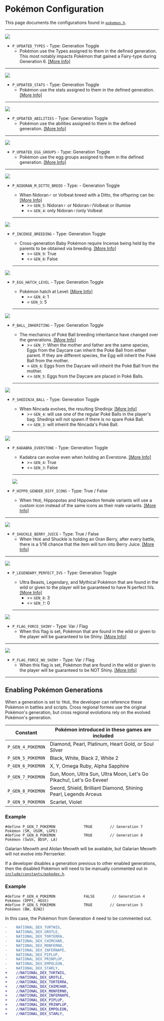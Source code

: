 # Pokémon Configuration

This page documents the configurations found in [`pokemon.h`](https://github.com/rh-hideout/pokeemerald-expansion/blob/upcoming/include/config/pokemon.h).

---

![](https://archives.bulbagarden.net/media/upload/f/f9/Fire_Blast_III.png)

- `P_UPDATED_TYPES` - Type: Generation Toggle  
    - Pokémon use the Types assigned to them in the defined generation. This most notably impacts Pokémon that gained a Fairy-type during Generation 6. [[More Info]](https://bulbapedia.bulbagarden.net/wiki/Category:Pok%C3%A9mon_that_have_had_their_type_changed)

---

![](https://archives.bulbagarden.net/media/upload/f/f9/Fire_Blast_III.png)

- `P_UPDATED_STATS` - Type: Generation Toggle  
    - Pokémon use the stats assigned to them in the defined generation. [[More Info]](https://bulbapedia.bulbagarden.net/wiki/Base_stats#Between_generations)

---

![](https://archives.bulbagarden.net/media/upload/f/f9/Fire_Blast_III.png)

- `P_UPDATED_ABILITIES` - Type: Generation Toggle  
    - Pokémon use the abilities assigned to them in the defined generation. [[More Info]](https://bulbapedia.bulbagarden.net/wiki/List_of_Pok%C3%A9mon_by_Ability)

---

![](https://archives.bulbagarden.net/media/upload/f/f9/Fire_Blast_III.png)

- `P_UPDATED_EGG_GROUPS` - Type: Generation Toggle  
    - Pokémon use the egg groups assigned to them in the defined generation. [[More Info]](https://bulbapedia.bulbagarden.net/wiki/List_of_Pok%C3%A9mon_by_Egg_Group)

---

![](https://archives.bulbagarden.net/media/upload/f/f9/Fire_Blast_III.png)

- `P_NIDORAN_M_DITTO_BREED` - Type: - Generation Toggle  

    - When Nidoran♂ or Volbeat breed with a Ditto, the offspring can be: [[More Info]](https://bulbapedia.bulbagarden.net/wiki/Pok%C3%A9mon_breeding#Gender-counterpart_species)
        - \>= `GEN_5`: Nidoran♀ or Nidoran♂/Volbeat or Illumise
        - <= `GEN_4`: only Nidoran♂/only Volbeat

    ---

![](https://archives.bulbagarden.net/media/upload/f/f9/Fire_Blast_III.png)

- `P_INCENSE_BREEDING` - Type: Generation Toggle  
    - Cross-generation Baby Pokémon require Incense being held by the parents to be obtained via breeding. [[More Info]](https://bulbapedia.bulbagarden.net/wiki/Pok%C3%A9mon_breeding#Incense_breeding)
        - \>= `GEN_9`: True
        - <= `GEN_8`: False
    
    ---

![](https://archives.bulbagarden.net/media/upload/f/f9/Fire_Blast_III.png)

- `P_EGG_HATCH_LEVEL` - Type: Generation Toggle  
    - Pokémon hatch at Level: [[More Info]](https://bulbapedia.bulbagarden.net/wiki/Pok%C3%A9mon_breeding#What_will_hatch)
        - \>= `GEN_4`: 1
        - = `GEN_3`: 5
    
    ---

![](https://archives.bulbagarden.net/media/upload/f/f9/Fire_Blast_III.png)

- `P_BALL_INHERITING` - Type: Generation Toggle  
    - The mechanics of Poké Ball breeding inheritance have changed over the generations. [[More Info]](https://bulbapedia.bulbagarden.net/wiki/Pok%C3%A9mon_breeding#Inheriting_Pok.C3.A9_Balls)
        - \>= `GEN_7`: When the mother and father are the same species, Eggs from the Daycare can inherit the Poké Ball from either parent. If they are different species, the Egg will inherit the Poké Ball from the mother.
        - = `GEN_6`: Eggs from the Daycare will inheirit the Poké Ball from the mother.
        - <= `GEN_5`: Eggs from the Daycare are placed in Poké Balls.
    
    ---

![](https://archives.bulbagarden.net/media/upload/f/f9/Fire_Blast_III.png)

- `P_SHEDINJA_BALL` - Type: Generation Toggle  
    - When Nincada evolves, the resulting Shedinja: [[More Info]](https://bulbapedia.bulbagarden.net/wiki/Shedinja_(Pok%C3%A9mon)#Trivia)
        - \>= `GEN_4`: will use one of the regular Poké Balls in the player's bag. Shedinja will not spawn if there is no spare Poké Ball.
        - <= `GEN_3`: will inheirit the Nincada's Poké Ball.
    
    ---

![](https://archives.bulbagarden.net/media/upload/f/f9/Fire_Blast_III.png)

- `P_KADABRA_EVERSTONE` - Type: Generation Toggle  
    - Kadabra can evolve even when holding an Everstone. [[More Info]](https://bulbapedia.bulbagarden.net/wiki/Everstone#Generation_IV_onwards)
        - \>= `GEN_4`: True
        - <= `GEN_3`: False
    
    ---
    
    ![](https://archives.bulbagarden.net/media/upload/f/f9/Fire_Blast_III.png)

- `P_HIPPO_GENDER_DIFF_ICONS` - Type: True / False        
    - When `TRUE`, Hippopotas and Hippowdon female variants will use a custom icon instead of the same icons as their male variants. [[More Info]](https://bulbapedia.bulbagarden.net/wiki/Hippopotas_(Pok%C3%A9mon)#Biology)

---

![](https://archives.bulbagarden.net/media/upload/f/f9/Fire_Blast_III.png)

- `P_SHUCKLE_BERRY_JUICE` - Type: True / False        
    - When `TRUE` and Shuckle is holding an Oran Berry, after every battle, there is a 1/16 chance that the item will turn into Berry Juice. [[More Info]](https://bulbapedia.bulbagarden.net/wiki/Berry_Juice#Acquisition)

---

![](https://archives.bulbagarden.net/media/upload/f/f9/Fire_Blast_III.png)

- `P_LEGENDARY_PERFECT_IVS` - Type: Generation Toggle  
    - Ultra Beasts, Legendary, and Mythical Pokémon that are found in the wild or given to the player will be guaranteed to have N perfect IVs. [[More Info]](https://bulbapedia.bulbagarden.net/wiki/Individual_values#Influence)
        - \>= `GEN_8`: 3
        - <= `GEN_7`: 0

    ---

![](https://archives.bulbagarden.net/media/upload/f/f9/Fire_Blast_III.png)

- `P_FLAG_FORCE_SHINY` - Type: Var / Flag     
    - When this flag is set, Pokémon that are found in the wild or given to the player will be guaranteed to be Shiny. [[More Info]](https://bulbapedia.bulbagarden.net/wiki/Shiny_Pok%C3%A9mon)

---

![](https://archives.bulbagarden.net/media/upload/f/f9/Fire_Blast_III.png)

- `P_FLAG_FORCE_NO_SHINY` - Type: Var / Flag     
    - When this flag is set, Pokémon that are found in the wild or given to the player will be guaranteed to be NOT Shiny. [[More Info]](https://bulbapedia.bulbagarden.net/wiki/Shiny_Pok%C3%A9mon)

---

## Enabling Pokémon Generations

When a generation is set to `TRUE`, the developer can reference these Pokémon in battles and scripts. Cross regional formes use the original Pokémon's generation, but cross regional evolutions rely on the evolved Pokémon's generation.

| Constant          | Pokémon introduced in these games are included               |
| ----------------- | ------------------------------------------------------------ |
| `P_GEN_4_POKEMON` | Diamond, Pearl, Platinum, Heart Gold, or Soul Silver         |
| `P_GEN_5_POKEMON` | Black, White, Black 2, White 2                               |
| `P_GEN_6_POKEMON` | X, Y, Omega Ruby, Alpha Sapphire                             |
| `P_GEN_7_POKEMON` | Sun, Moon, Ultra Sun, Ultra Moon, Let's Go Pikachu!, Let's Go Eevee! |
| `P_GEN_8_POKEMON` | Sword, Shield, Brilliant Diamond, Shining Pearl, Legends Arceus |
| `P_GEN_9_POKEMON` | Scarlet, Violet                                              |

### Example

```
#define P_GEN_7_POKEMON             TRUE        // Generation 7 Pokémon (SM, USUM, LGPE)
#define P_GEN_8_POKEMON             TRUE        // Generation 8 Pokémon (SwSh, BDSP, LA)
```

Galarian Meowth and Alolan Meowth will be available, but Galarian Meowth will not evolve into Perrserker.

If a developer disables a generation previous to other enabled generations, then the disabled Pokémon will need to be manually commented out in [`include/constants/pokedex.h`](https://github.com/rh-hideout/pokeemerald-expansion/tree/upcoming/include/constants/pokedex.h).

### Example

```
#define P_GEN_4_POKEMON             FALSE        // Generation 4 Pokémon (DPPt, HGSS)
#define P_GEN_5_POKEMON             TRUE        // Generation 5 Pokémon (BW, B2W2)
```

In this case, the Pokémon from Generation 4 need to be commented out.

```diff
-    NATIONAL_DEX_TURTWIG,
-    NATIONAL_DEX_GROTLE,
-    NATIONAL_DEX_TORTERRA,
-    NATIONAL_DEX_CHIMCHAR,
-    NATIONAL_DEX_MONFERNO,
-    NATIONAL_DEX_INFERNAPE,
-    NATIONAL_DEX_PIPLUP,
-    NATIONAL_DEX_PRINPLUP,
-    NATIONAL_DEX_EMPOLEON,
-    NATIONAL_DEX_STARLY,
+    //NATIONAL_DEX_TURTWIG,
+    //NATIONAL_DEX_GROTLE,
+    //NATIONAL_DEX_TORTERRA,
+    //NATIONAL_DEX_CHIMCHAR,
+    //NATIONAL_DEX_MONFERNO,
+    //NATIONAL_DEX_INFERNAPE,
+    //NATIONAL_DEX_PIPLUP,
+    //NATIONAL_DEX_PRINPLUP,
+    //NATIONAL_DEX_EMPOLEON,
+    //NATIONAL_DEX_STARLY,
```
